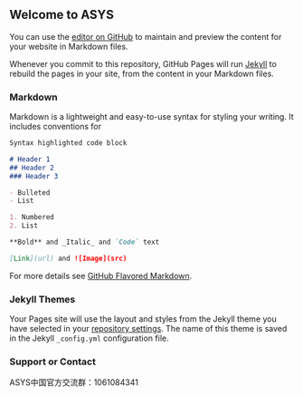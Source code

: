 ## Welcome to ASYS

You can use the [editor on GitHub](https://github.com/Liangchenxu/asys/edit/gh-pages/index.md) to maintain and preview the content for your website in Markdown files.

Whenever you commit to this repository, GitHub Pages will run [Jekyll](https://jekyllrb.com/) to rebuild the pages in your site, from the content in your Markdown files.

### Markdown

Markdown is a lightweight and easy-to-use syntax for styling your writing. It includes conventions for

```markdown
Syntax highlighted code block

# Header 1
## Header 2
### Header 3

- Bulleted
- List

1. Numbered
2. List

**Bold** and _Italic_ and `Code` text

[Link](url) and ![Image](src)
```

For more details see [GitHub Flavored Markdown](https://guides.github.com/features/mastering-markdown/).

### Jekyll Themes

Your Pages site will use the layout and styles from the Jekyll theme you have selected in your [repository settings](https://github.com/Liangchenxu/asys/settings). The name of this theme is saved in the Jekyll `_config.yml` configuration file.

### Support or Contact


ASYS中国官方交流群：1061084341

<td width=* class=dp bgColor=#FAFBFC οnmοuseοver="this.bgColor='#FFFFFF';"
οnmοuseοut="this.bgColor='#FAFBFC';"> 
